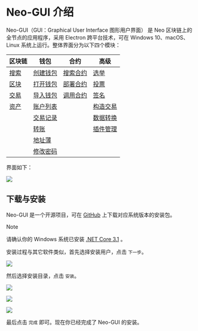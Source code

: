# Neo-GUI 介绍

Neo-GUI（GUI：Graphical User Interface 图形用户界面） 是 Neo 区块链上的全节点的应用程序，采用 Electron 跨平台技术，可在 Windows 10、macOS、Linux 系统上运行。整体界面分为以下四个模块：

| 区块链                | 钱包                           | 合约                             | 高级                             |
| --------------------- | ------------------------------ | -------------------------------- | -------------------------------- |
| [搜索](block.md#搜索) | [创建钱包](wallet.md#创建钱包) | [搜索合约](contract.md#搜索合约) | [选举](advanced.md#选举)         |
| [区块](block.md#区块) | [打开钱包](wallet.md#打开钱包) | [部署合约](contract.md#部署合约) | [投票](advanced.md#投票)         |
| [交易](block.md#交易) | [导入钱包](wallet.md#导入钱包) | [调用合约](contract.md#调用合约) | [签名](advanced.md#签名)         |
| [资产](block.md#资产) | [账户列表](wallet.md#账户列表) |                                  | [构造交易](advanced.md#构造交易) |
|                       | [交易记录](wallet.md#交易记录) |                                  | [数据转换](advanced.md#数据转换) |
|                       | [转账](wallet.md#转账)         |                                  | [插件管理](advanced.md#插件管理) |
|                       | [地址薄](wallet.md#地址薄)     |                                  |                                  |
|                       | [修改密码](wallet.md#修改密码) |                                  |                                  |

界面如下：

![](/assets/main.png)

## 下载与安装

Neo-GUI 是一个开源项目，可在 [GitHub](https://github.com/neo-ngd/Neo3-GUI/releases) 上下载对应系统版本的安装包。

> [!Note]
>
> 请确认你的 Windows 系统已安装 [.NET Core 3.1](https://dotnet.microsoft.com/download/dotnet-core/current/runtime) 。

安装过程与其它软件类似，首先选择安装用户，点击 `下一步`。

![](/assets/setup1.png)

然后选择安装目录，点击 `安装`。

![](/assets/setup2.png)

![](/assets/setup3.png)

![](/assets/setup4.png)

最后点击 `完成` 即可。现在你已经完成了 Neo-GUI 的安装。 